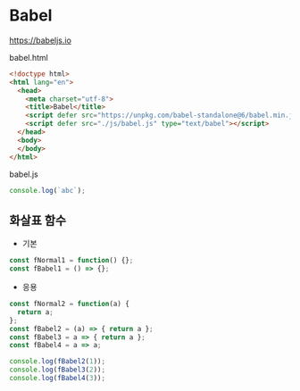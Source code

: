# Babel
https://babeljs.io

babel.html
```html
<!doctype html>
<html lang="en">
  <head>
    <meta charset="utf-8">
    <title>Babel</title>
    <script defer src="https://unpkg.com/babel-standalone@6/babel.min.js"></script>
    <script defer src="./js/babel.js" type="text/babel"></script>
  </head>
  <body>
  </body>
</html>
```

babel.js
```js
console.log(`abc`);
```

## 화살표 함수
* 기본
```js
const fNormal1 = function() {};
const fBabel1 = () => {};
```

* 응용
```js
const fNormal2 = function(a) {
  return a;
};
const fBabel2 = (a) => { return a };
const fBabel3 = a => { return a };
const fBabel4 = a => a;

console.log(fBabel2(1));
console.log(fBabel3(2));
console.log(fBabel4(3));
```
